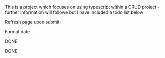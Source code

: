 This is a project which focuses on using typescript within a CRUD project - further information will followe but I have included a todo list below


Refresh page upon submit

Format date

DONE
<!-- Add DELETE functionality
        need to include the object id to the response object - to allow correct identifiation for the entry to be deleted -->

DONE
<!-- Add PUT functionality
        create a seperate page
            include an input template to input reviewed data
            include the current data as the placeholder/value -->